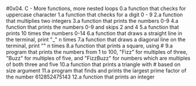 #0x04. C - More functions, more nested loops
0.a function that checks for uppercase character
1.a function that checks for a digit 0 - 9
2.a function that multiplies two integers
3.a function that prints the numbers 0-9
4.a function that prints the numbers 0-9 and skips 2 and 4
5.a function that prints 10 times the numbers 0-14
6.a function that draws a straight line in the terminal, print "_" n times
7.a function that draws a diagonal line on the terminal, print "\" n times
8.a function that prints a square, using #
9.a program that prints the numbers from 1 to 100, "Fizz" for multiples of three, "Buzz" for multiples of five, and "FizzBuzz" for numbers which are multiples of both three and five
10.a function that prints a triangle with # based on size argument
11.a program that finds and prints the largest prime factor of the number 612852475143
12.a function that prints an integer
